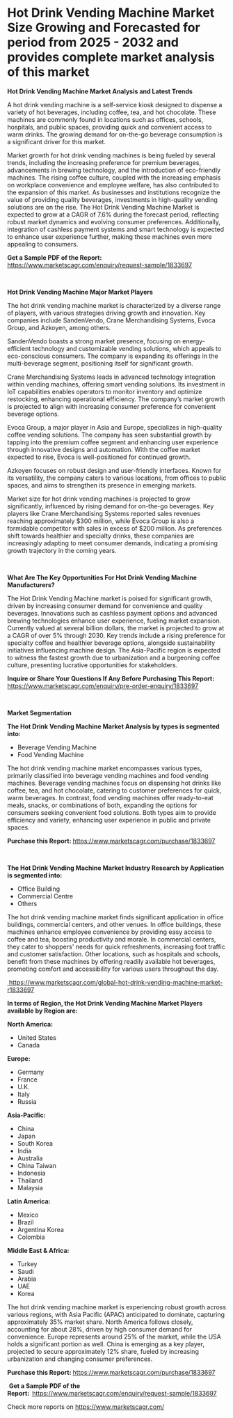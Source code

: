 <p><h1>Hot Drink Vending Machine Market Size Growing and Forecasted for period from 2025 - 2032 and provides complete market analysis of this market</h1></p><p><strong>Hot Drink Vending Machine Market Analysis and Latest Trends</strong></p>
<p><p>A hot drink vending machine is a self-service kiosk designed to dispense a variety of hot beverages, including coffee, tea, and hot chocolate. These machines are commonly found in locations such as offices, schools, hospitals, and public spaces, providing quick and convenient access to warm drinks. The growing demand for on-the-go beverage consumption is a significant driver for this market.</p><p>Market growth for hot drink vending machines is being fueled by several trends, including the increasing preference for premium beverages, advancements in brewing technology, and the introduction of eco-friendly machines. The rising coffee culture, coupled with the increasing emphasis on workplace convenience and employee welfare, has also contributed to the expansion of this market. As businesses and institutions recognize the value of providing quality beverages, investments in high-quality vending solutions are on the rise. The Hot Drink Vending Machine Market is expected to grow at a CAGR of 7.6% during the forecast period, reflecting robust market dynamics and evolving consumer preferences. Additionally, integration of cashless payment systems and smart technology is expected to enhance user experience further, making these machines even more appealing to consumers.</p></p>
<p><strong>Get a Sample PDF of the Report:&nbsp;</strong> <a href="https://www.marketscagr.com/enquiry/request-sample/1833697?utm_campaign=3122&utm_medium=2&utm_source=Github&utm_content=ia&utm_term=26032025&utm_id=hot-drink-vending-machine">https://www.marketscagr.com/enquiry/request-sample/1833697</a></p>
<p>&nbsp;</p>
<p><strong>Hot Drink Vending Machine Major Market Players</strong></p>
<p><p>The hot drink vending machine market is characterized by a diverse range of players, with various strategies driving growth and innovation. Key companies include SandenVendo, Crane Merchandising Systems, Evoca Group, and Azkoyen, among others.</p><p>SandenVendo boasts a strong market presence, focusing on energy-efficient technology and customizable vending solutions, which appeals to eco-conscious consumers. The company is expanding its offerings in the multi-beverage segment, positioning itself for significant growth.</p><p>Crane Merchandising Systems leads in advanced technology integration within vending machines, offering smart vending solutions. Its investment in IoT capabilities enables operators to monitor inventory and optimize restocking, enhancing operational efficiency. The company’s market growth is projected to align with increasing consumer preference for convenient beverage options.</p><p>Evoca Group, a major player in Asia and Europe, specializes in high-quality coffee vending solutions. The company has seen substantial growth by tapping into the premium coffee segment and enhancing user experience through innovative designs and automation. With the coffee market expected to rise, Evoca is well-positioned for continued growth.</p><p>Azkoyen focuses on robust design and user-friendly interfaces. Known for its versatility, the company caters to various locations, from offices to public spaces, and aims to strengthen its presence in emerging markets.</p><p>Market size for hot drink vending machines is projected to grow significantly, influenced by rising demand for on-the-go beverages. Key players like Crane Merchandising Systems reported sales revenues reaching approximately $300 million, while Evoca Group is also a formidable competitor with sales in excess of $200 million. As preferences shift towards healthier and specialty drinks, these companies are increasingly adapting to meet consumer demands, indicating a promising growth trajectory in the coming years.</p></p>
<p>&nbsp;</p>
<p><strong>What Are The Key Opportunities For Hot Drink Vending Machine Manufacturers?</strong></p>
<p><p>The Hot Drink Vending Machine market is poised for significant growth, driven by increasing consumer demand for convenience and quality beverages. Innovations such as cashless payment options and advanced brewing technologies enhance user experience, fueling market expansion. Currently valued at several billion dollars, the market is projected to grow at a CAGR of over 5% through 2030. Key trends include a rising preference for specialty coffee and healthier beverage options, alongside sustainability initiatives influencing machine design. The Asia-Pacific region is expected to witness the fastest growth due to urbanization and a burgeoning coffee culture, presenting lucrative opportunities for stakeholders.</p></p>
<p><strong>Inquire or Share Your Questions If Any Before Purchasing This Report:</strong> <a href="https://www.marketscagr.com/enquiry/pre-order-enquiry/1833697?utm_campaign=3122&utm_medium=2&utm_source=Github&utm_content=ia&utm_term=26032025&utm_id=hot-drink-vending-machine">https://www.marketscagr.com/enquiry/pre-order-enquiry/1833697</a></p>
<p>&nbsp;</p>
<p><strong>Market Segmentation</strong></p>
<p><strong>The Hot Drink Vending Machine Market Analysis by types is segmented into:</strong></p>
<p><ul><li>Beverage Vending Machine</li><li>Food Vending Machine</li></ul></p>
<p><p>The hot drink vending machine market encompasses various types, primarily classified into beverage vending machines and food vending machines. Beverage vending machines focus on dispensing hot drinks like coffee, tea, and hot chocolate, catering to customer preferences for quick, warm beverages. In contrast, food vending machines offer ready-to-eat meals, snacks, or combinations of both, expanding the options for consumers seeking convenient food solutions. Both types aim to provide efficiency and variety, enhancing user experience in public and private spaces.</p></p>
<p><strong>Purchase this Report:&nbsp;</strong><a href="https://www.marketscagr.com/purchase/1833697?utm_campaign=3122&utm_medium=2&utm_source=Github&utm_content=ia&utm_term=26032025&utm_id=hot-drink-vending-machine">https://www.marketscagr.com/purchase/1833697</a></p>
<p>&nbsp;</p>
<p><strong>The Hot Drink Vending Machine Market Industry Research by Application is segmented into:</strong></p>
<p><ul><li>Office Building</li><li>Commercial Centre</li><li>Others</li></ul></p>
<p><p>The hot drink vending machine market finds significant application in office buildings, commercial centers, and other venues. In office buildings, these machines enhance employee convenience by providing easy access to coffee and tea, boosting productivity and morale. In commercial centers, they cater to shoppers' needs for quick refreshments, increasing foot traffic and customer satisfaction. Other locations, such as hospitals and schools, benefit from these machines by offering readily available hot beverages, promoting comfort and accessibility for various users throughout the day.</p></p>
<p><a href="https://www.marketscagr.com/global-hot-drink-vending-machine-market-r1833697?utm_campaign=3122&utm_medium=2&utm_source=Github&utm_content=ia&utm_term=26032025&utm_id=hot-drink-vending-machine">&nbsp;https://www.marketscagr.com/global-hot-drink-vending-machine-market-r1833697</a></p>
<p><strong>In terms of Region, the Hot Drink Vending Machine Market Players available by Region are:</strong></p>
<p>
    <p> <strong> North America: </strong>
        <ul>
            <li>United States</li>
            <li>Canada</li>
        </ul>
        </p> 
    <p> <strong> Europe: </strong>
        <ul>
            <li>Germany</li>
            <li>France</li>
            <li>U.K.</li>
            <li>Italy</li>
            <li>Russia</li>
        </ul>
        </p> 
    <p> <strong> Asia-Pacific: </strong>
        <ul>
            <li>China</li>
            <li>Japan</li>
            <li>South Korea</li>
            <li>India</li>
            <li>Australia</li>
            <li>China Taiwan</li>
            <li>Indonesia</li>
            <li>Thailand</li>
            <li>Malaysia</li>
        </ul>
        </p> 
    <p> <strong> Latin America: </strong>
        <ul>
            <li>Mexico</li>
            <li>Brazil</li>
            <li>Argentina Korea</li>
            <li>Colombia</li>
        </ul>
        </p> 
    <p> <strong> Middle East & Africa: </strong>
        <ul>
            <li>Turkey</li>
            <li>Saudi</li>
            <li>Arabia</li>
            <li>UAE</li>
            <li>Korea</li>
        </ul>
    </p>
    </p>
<p><p>The hot drink vending machine market is experiencing robust growth across various regions, with Asia Pacific (APAC) anticipated to dominate, capturing approximately 35% market share. North America follows closely, accounting for about 28%, driven by high consumer demand for convenience. Europe represents around 25% of the market, while the USA holds a significant portion as well. China is emerging as a key player, projected to secure approximately 12% share, fueled by increasing urbanization and changing consumer preferences.</p></p>
<p><strong>Purchase this Report: </strong><a href="https://www.marketscagr.com/purchase/1833697?utm_campaign=3122&utm_medium=2&utm_source=Github&utm_content=ia&utm_term=26032025&utm_id=hot-drink-vending-machine">https://www.marketscagr.com/purchase/1833697</a></p>
<p>&nbsp;<strong>Get a Sample PDF of the Report:&nbsp;&nbsp;</strong><a href="https://www.marketscagr.com/enquiry/request-sample/1833697?utm_campaign=3122&utm_medium=2&utm_source=Github&utm_content=ia&utm_term=26032025&utm_id=hot-drink-vending-machine">https://www.marketscagr.com/enquiry/request-sample/1833697</a></p>
<p><strong></strong></p>
<p>Check more reports on <a href="https://www.marketscagr.com/?utm_campaign=3122&utm_medium=2&utm_source=Github&utm_content=ia&utm_term=26032025&utm_id=hot-drink-vending-machine">https://www.marketscagr.com/</a></p>